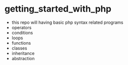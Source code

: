 # getting_started_with_php
- this repo will having basic php syntax related programs
- operators
- conditions
- loops
- functions
- classes
- inheritance
- abstraction
